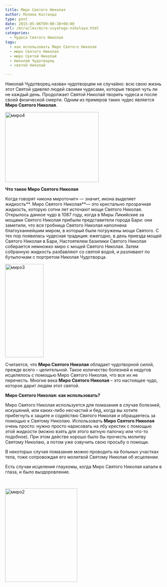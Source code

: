 ```yaml
---
title: Миро Святого Николая
author: Полина Костанда
type: post
date: 2015-05-06T09:00:38+00:00
url: /miracles/miro-svyatogo-nikolaya.html
categories:
  - Чудеса Святого Николая
tags:
  - как использовать Миро Святого Николая
  - миро Святого Николая
  - миро Святой Николай
  - Николай Чудотворец
  - святой Николай

---
```

Николай Чудотворец назван чудотворцем не случайно: всю свою жизнь этот Святой удивлял людей своими чудесами, которые творил чуть ли не каждый день. Продолжает Святой Николай творить чудеса и после своей физической смерти. Одним из примеров таких чудес является **Миро Святого Николая**.<!--more-->

[<img class="alignnone size-medium wp-image-2825" src="http://svyatoynikolay.ru/wp-content/uploads/2015/05/miro4-300x225.jpg" alt="миро4" width="300" height="225" srcset="http://svyatoynikolay.ru/wp-content/uploads/2015/05/miro4-300x225.jpg 300w, http://svyatoynikolay.ru/wp-content/uploads/2015/05/miro4.jpg 640w" sizes="(max-width: 300px) 100vw, 300px" />][1]

**Что такое Миро Святого Николая**

Когда говорят «икона мироточит» &#8212; значит, икона выделяет жидкость**. Миро Святого Николая**&#8212; это кристально прозрачная жидкость, которую сотни лет источают мощи Святого Николая. Открылось данное чудо в 1087 году, когда в Миры Ликийские за мощами Святого Николая прибыли представители города Бари: они заметили, что вся гробница Святого Николая наполнена благоуханнейшим миром, в который были погружены мощи Святого. С тех пор появилась чудесная традиция: ежегодно, в день приезда мощей Святого Николая в Бари, Настоятелем базилики Святого Николая собирается немножко миро с мощей Святого Николая. Затем собранную жидкость разбавляют со святой водой, и разливают по бутылочкам с портретом Николая Чудотворца.

[<img class="alignnone size-medium wp-image-2824" src="http://svyatoynikolay.ru/wp-content/uploads/2015/05/miro3-123x300.jpg" alt="миро3" width="123" height="300" srcset="http://svyatoynikolay.ru/wp-content/uploads/2015/05/miro3-123x300.jpg 123w, http://svyatoynikolay.ru/wp-content/uploads/2015/05/miro3-419x1024.jpg 419w, http://svyatoynikolay.ru/wp-content/uploads/2015/05/miro3.jpg 425w" sizes="(max-width: 123px) 100vw, 123px" />][2]

Считается, что **Миро Святого Николая** обладает чудотворной силой, прежде всего – целительной. Такое количество болезней и недугов исцелялось с помощью Миро Святого Николая, что все их не перечесть. Многие века **Миро Святого Николая** – это настоящее чудо, которое дарит людям этот святой.

**Миро Святого Николая: как использовать?**

Миро Святого Николая используется для помазания в случае болезней, искушений, или каких-либо несчастий и бед, когда вы хотите прибегнуть к защите и содействю Святого Николая и обращаетесь за помощью к Святому Николаю. Использовать **Миро Святого Николая** очень просто: нужно просто нарисовать на лбу крестик с помощью этой жидкости (можно взять для этого ватную палочку или что-то подобное). При этом действе хорошо было бы прочесть молитву Святому Николаю, а потом уже озвучить свою просьбу о помощи.

В некоторых случая помазание можно проводить на больных участках тела, тоже сопровождая его молитвой Святому Николая об исцелении.

Есть случаи исцеления глаукомы, когда Миро Святого Николая капали в глаза, и было выздоровление.

&nbsp;

[<img class="alignnone size-medium wp-image-2823" src="http://svyatoynikolay.ru/wp-content/uploads/2015/05/miro2-231x300.jpg" alt="миро2" width="231" height="300" srcset="http://svyatoynikolay.ru/wp-content/uploads/2015/05/miro2-231x300.jpg 231w, http://svyatoynikolay.ru/wp-content/uploads/2015/05/miro2.jpg 350w" sizes="(max-width: 231px) 100vw, 231px" />][3]

 [1]: http://svyatoynikolay.ru/wp-content/uploads/2015/05/miro4.jpg
 [2]: http://svyatoynikolay.ru/wp-content/uploads/2015/05/miro3.jpg
 [3]: http://svyatoynikolay.ru/wp-content/uploads/2015/05/miro2.jpg